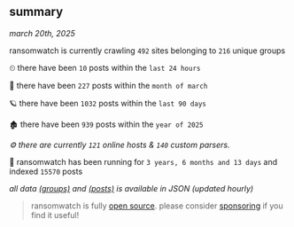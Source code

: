 
## summary
_march 20th, 2025_

ransomwatch is currently crawling `492` sites belonging to `216` unique groups

⏲ there have been `10` posts within the `last 24 hours`

🦈 there have been `227` posts within the `month of march`

🪐 there have been `1032` posts within the `last 90 days`

🏚 there have been `939` posts within the `year of 2025`

_⚙️ there are currently `121` online hosts & `140` custom parsers._

🦕 ransomwatch has been running for `3 years, 6 months and 13 days` and indexed `15570` posts

_all data  [(groups)](http://ransomwhat.telemetry.ltd/groups) and [(posts)](http://ransomwhat.telemetry.ltd/posts) is available in JSON (updated hourly)_

> ransomwatch is fully [open source](https://github.com/joshhighet/ransomwatch#ransomwatch--). please consider [sponsoring](https://github.com/sponsors/joshhighet) if you find it useful!
